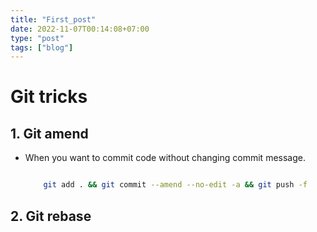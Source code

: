 ```yaml
---
title: "First_post"
date: 2022-11-07T00:14:08+07:00
type: "post"
tags: ["blog"]
---
```



# Git tricks
##  1. Git amend

- When you want to commit code without changing commit message.

  ```Bash
  
      git add . && git commit --amend --no-edit -a && git push -f 
  
  ```

## 2. Git rebase 
  


